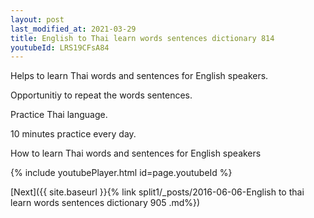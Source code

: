 ```yaml
---
layout: post
last_modified_at: 2021-03-29
title: English to Thai learn words sentences dictionary 814 
youtubeId: LRS19CFsA84
---
```

 
 
Helps to learn Thai words and sentences for English speakers.

Opportunitiy to repeat the words sentences. 

Practice Thai language. 
 
10 minutes practice every day. 
 
How to learn Thai words and sentences for English speakers 
 
{% include youtubePlayer.html id=page.youtubeId %}
 
 
[Next]({{ site.baseurl }}{% link  split1/_posts/2016-06-06-English to thai learn words sentences dictionary 905 .md%})
 
